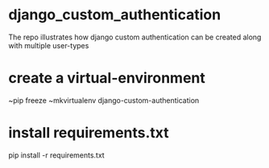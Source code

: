 # django_custom_authentication
The repo illustrates how django custom authentication can be created along with multiple user-types

# create a virtual-environment
~pip freeze
~mkvirtualenv django-custom-authentication

# install requirements.txt
pip install -r requirements.txt
